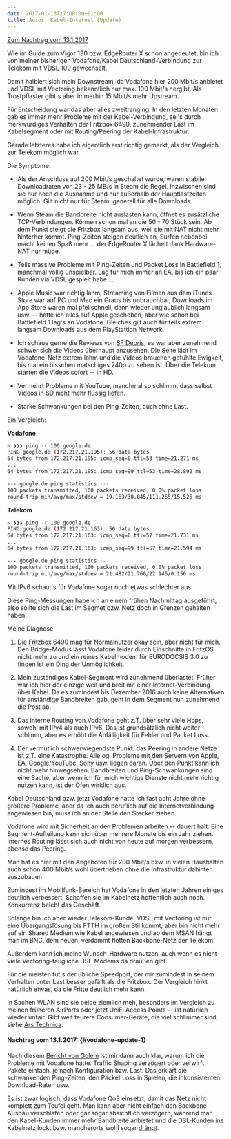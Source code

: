 ```yaml
---
date: 2017-01-13T17:00:00+01:00
title: Adios, Kabel-Internet (Update)
---
```


[Zum Nachtrag vom 13.1.2017](#vodafone-update-1)

Wie im Guide zum Vigor 130 bzw. EdgeRouter X schon angedeutet, bin ich von meiner bisherigen Vodafone/Kabel Deutschland-Verbindung zur Telekom mit VDSL 100 gewechselt.

Damit halbiert sich mein Downstream, da Vodafone hier 200 Mbit/s anbietet und VDSL mit Vectoring bekanntlich nur max. 100 Mbit/s hergibt. Als Trostpflaster gibt's aber immerhin 15 Mbit/s mehr Upstream.

Für Entscheidung war das aber alles zweitranging. In den letzten Monaten gab es immer mehr Probleme mit der Kabel-Verbindung, sei's durch merkwürdiges Verhalten der Fritzbox 6490, zunehmender Last im Kabelsegment oder mit Routing/Peering der Kabel-Infrastruktur.

Gerade letzteres habe ich eigentlich erst richtig gemerkt, als der Vergleich zur Telekom möglich war.

Die Symptome:

- Als der Anschluss auf 200 Mbit/s geschaltet wurde, waren stabile Downloadraten von 23 - 25 MB/s in Steam die Regel. Inzwischen sind sie nur noch die Ausnahme und nur außerhalb der Hauptlastzeiten möglich. Gilt nicht nur für Steam, generell für alle Downloads.

- Wenn Steam die Bandbreite nicht auslasten kann, öffnet es zusätzliche TCP-Verbindungen. Können schon mal an die 50 - 70 Stück sein. Ab dem Punkt steigt   die Fritzbox langsam aus, weil sie mit NAT nicht mehr hinterher kommt. Ping-Zeiten steigen deutlich an, Surfen nebenbei macht keinen Spaß mehr ... der EdgeRouter X lächelt dank Hardware-NAT nur müde.

- Teils massive Probleme mit Ping-Zeiten und Packet Loss in Battlefield 1, manchmal völlig unspielbar. Lag für mich immer an EA, bis ich ein paar Runden via VDSL gespielt habe ...

- Apple Music war richtig lahm, Streaming von Filmen aus dem iTunes Store war auf PC und Mac ein Graus bis unbrauchbar, Downloads im App Store waren mal pfeilschnell, dann wieder unglaublich langsam usw. -- hatte ich alles auf Apple geschoben, aber wie schon bei Battlefield 1 lag's an Vodafone. Gleiches gilt auch für teils extrem langsam Downloads aus dem PlayStattion Network.

- Ich schaue gerne die Reviews von [SF Debris](http://sfdebris.com/), es war aber zunehmend schwer sich die Videos überhaupt anzusehen. Die Seite lädt im Vodafone-Netz extrem lahm und die Videos brauchen gefühlte Ewigkeit, bis mal ein bisschen matschiges 240p zu sehen ist. Über die Telekom starten die Videos sofort -- in HD.

- Vermehrt Probleme mit YouTube, manchmal so schlimm, dass selbst Videos in SD nicht mehr flüssig liefen.

- Starke Schwankungen bei den Ping-Zeiten, auch ohne Last.

Ein Vergleich:

**Vodafone**

~~~ bash
~ ❯❯❯ ping -c 100 google.de
PING google.de (172.217.21.195): 56 data bytes
64 bytes from 172.217.21.195: icmp_seq=0 ttl=53 time=21.271 ms
...
64 bytes from 172.217.21.195: icmp_seq=99 ttl=53 time=28.892 ms

--- google.de ping statistics ---
100 packets transmitted, 100 packets received, 0.0% packet loss
round-trip min/avg/max/stddev = 19.163/30.845/111.265/15.526 ms
~~~

**Telekom**

~~~ bash
~ ❯❯❯ ping -c 100 google.de
PING google.de (172.217.21.163): 56 data bytes
64 bytes from 172.217.21.163: icmp_seq=0 ttl=57 time=21.731 ms
...
64 bytes from 172.217.21.163: icmp_seq=99 ttl=57 time=21.594 ms

--- google.de ping statistics ---
100 packets transmitted, 100 packets received, 0.0% packet loss
round-trip min/avg/max/stddev = 21.482/21.760/22.146/0.156 ms
~~~

Mit IPv6 schaut's für Vodafone sogar noch etwas schlechter aus.

Diese Ping-Messungen habe ich an einem frühen Nachmittag ausgeführt, also sollte sich die Last im Segmet bzw. Netz doch in Grenzen gehalten haben.

Meine Diagnose:

1. Die Fritzbox 6490 mag für Normalnutzer okay sein, aber nicht für mich. Den Bridge-Modus lässt Vodafone leider durch Einschnitte in FritzOS nicht mehr zu und ein reines Kabelmodem für EURODOCSIS 3.0 zu finden ist ein Ding der Unmöglichkeit.

2. Mein zuständiges Kabel-Segment wird zunehmend überlastet. Früher war ich hier der einzige weit und breit mit einer Internet-Verbindung über Kabel. Da es zumindest bis Dezember 2016 auch keine Alternativen für anständige Bandbreiten gab, geht in dem Segment nun zunehmend die Post ab.

3. Das interne Routing von Vodafone geht z.T. über sehr viele Hops, sowohl mit IPv4 als auch IPv6. Das ist grundsätzlich nicht weiter schlimm, aber es erhöht die Anfälligkeit für Fehler und Packet Loss.

4. Der vermutlich schwerwiegendste Punkt: das Peering in andere Netze ist z.T. eine Katastrophe. Alle og. Probleme mit den Servern von Apple, EA, Google/YouTube, Sony usw. liegen daran. Über den Punkt kann ich nicht mehr hinwegsehen. Bandbreiten und Ping-Schwankungen sind eine Sache, aber wenn ich für mich wichtige Dienste nicht mehr richtig nutzen kann, ist der Ofen wirklich aus.

Kabel Deutschland bzw. jetzt Vodafone hatte ich fast acht Jahre ohne größere Probleme, aber da ich auch beruflich auf die Internetverbindung angewiesen bin, muss ich an der Stelle den Stecker ziehen.

Vodafone wird mit Sicherheit an den Problemen arbeiten -- dauert halt. Eine Segment-Aufteilung kann sich über mehrere Monate bis ein Jahr ziehen. Internes Routing lässt sich auch nicht von heute auf morgen verbessern, ebenso das Peering.

Man hat es hier mit den Angeboten für 200 Mbit/s bzw. in vielen Haushalten auch schon 400 Mbit/s wohl übertrieben ohne die Infrastruktur dahinter auszubauen.

Zumindest im Mobilfunk-Bereich hat Vodafone in den letzten Jahren einiges deutlich verbessert. Schaffen sie im Kabelnetz hoffentlich auch noch. Konkurrenz belebt das Geschäft.

Solange bin ich aber wieder Telekom-Kunde. VDSL mit Vectoring ist nur eine Übergangslösung bis FTTH im großen Stil kommt, aber bin nicht mehr auf ein Shared Medium wie Kabel angewiesen und ab dem MSAN hängt man im BNG, dem neuen, verdammt flotten Backbone-Netz der Telekom.

Außerdem kann ich meine Wunsch-Hardware nutzen, auch wenn es nicht viele Vectoring-taugliche DSL-Modems da draußen gibt.

Für die meisten tut's der übliche Speedport, der mir zumindest in seinem Verhalten unter Last besser gefällt als die Fritzbox. Der Vergleich hinkt natürlich etwas, da die Fritte deutlich mehr kann.

In Sachen WLAN sind sie beide ziemlich meh, besonders im Vergleich zu meinen früheren AirPorts oder jetzt UniFi Access Points -- ist natürlich wieder unfair. Gibt weit teurere Consumer-Geräte, die viel schlimmer sind, siehe [Ars Technica](http://arstechnica.com/gadgets/2016/09/the-router-rumble-ars-diy-build-faces-better-tests-tougher-competition/).

#### Nachtrag vom 13.1.2017: {#vodafone-update-1}

Nach diesem [Bericht von Golem](http://www.golem.de/news/traffic-shaping-vodafones-kabelnetz-soll-an-backbone-erweiterung-sparen-1701-125572.html) ist mir dann auch klar, warum ich die Probleme mit Vodafone hatte. Traffic Shaping verzögert oder verwirft Pakete einfach, je nach Konfiguration bzw. Last. Das erklärt die schwankenden Ping-Zeiten, den Packet Loss in Spielen, die inkonsistenten Download-Raten usw.

Es ist zwar logisch, dass Vodafone QoS einsetzt, damit das Netz nicht komplett zum Teufel geht. Man kann aber nicht einfach den Backbone-Ausbau verschlafen oder gar sogar absichtlich verzögern, während man den Kabel-Kunden immer mehr Bandbreite anbietet und die DSL-Kunden ins Kabelnetz lockt bzw. mancherorts wohl sogar [drängt](http://www.golem.de/news/ueberlastet-vodafone-raeumt-geringere-vdsl-downstream-raten-ein-1701-125494.html).
